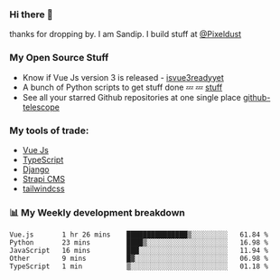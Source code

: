 ### Hi there 👋

thanks for dropping by.
I am Sandip. I build stuff at [@Pixeldust](github.com/pixeldust-in/)

###  **My Open Source Stuff**

 - Know if Vue Js version 3 is released -  [isvue3readyyet](https://github.com/sandiprb/isvue3readyyet)
 - A bunch of Python scripts to get stuff done 💤 💤 [stuff](https://github.com/sandiprb/stuff)
 - See all your starred Github repositories at one single place [github-telescope](https://github.com/sandiprb/github-telescope)



###  **My tools of trade:**
 - [Vue Js](https://github.com/vuejs/vue/)
 - [TypeScript](https://github.com/microsoft/TypeScript)
 - [Django](github.com/django/django)
 - [Strapi CMS](github.com/strapi/strapi)
 - [tailwindcss](https://github.com/tailwindlabs/tailwindcss)


###  📊 **My Weekly development breakdown**
<!--START_SECTION:waka-->
```text
Vue.js       1 hr 26 mins    ███████████████▒░░░░░░░░░   61.84 % 
Python       23 mins         ████▒░░░░░░░░░░░░░░░░░░░░   16.98 % 
JavaScript   16 mins         ███░░░░░░░░░░░░░░░░░░░░░░   11.94 % 
Other        9 mins          █▓░░░░░░░░░░░░░░░░░░░░░░░   06.98 % 
TypeScript   1 min           ▒░░░░░░░░░░░░░░░░░░░░░░░░   01.18 % 
```
<!--END_SECTION:waka-->
